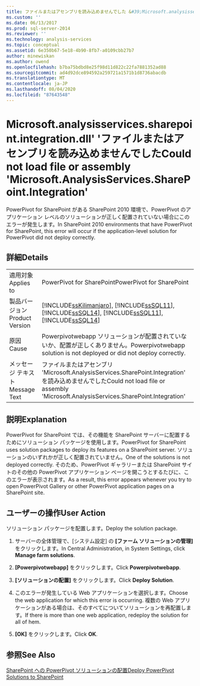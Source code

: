 ```yaml
---
title: ファイルまたはアセンブリを読み込めませんでした &#39;Microsoft.analysisservices.sharepoint.integration.dll&#39; |Microsoft Docs
ms.custom: ''
ms.date: 06/13/2017
ms.prod: sql-server-2014
ms.reviewer: ''
ms.technology: analysis-services
ms.topic: conceptual
ms.assetid: 6e350b67-5e18-4b90-8fb7-a0109cbb27b7
author: minewiskan
ms.author: owend
ms.openlocfilehash: b7ba75bdbd8e25f98d11d822c22fa7881352ad88
ms.sourcegitcommit: ad4d92dce894592a259721a1571b1d8736abacdb
ms.translationtype: MT
ms.contentlocale: ja-JP
ms.lasthandoff: 08/04/2020
ms.locfileid: "87643548"
---
```

# <a name="could-not-load-file-or-assembly-39microsoftanalysisservicessharepointintegration39"></a><span data-ttu-id="31b52-102">Microsoft.analysisservices.sharepoint.integration.dll&#39; &#39;ファイルまたはアセンブリを読み込めませんでした</span><span class="sxs-lookup"><span data-stu-id="31b52-102">Could not load file or assembly &#39;Microsoft.AnalysisServices.SharePoint.Integration&#39;</span></span>
  <span data-ttu-id="31b52-103">PowerPivot for SharePoint がある SharePoint 2010 環境で、PowerPivot のアプリケーション レベルのソリューションが正しく配置されていない場合にこのエラーが発生します。</span><span class="sxs-lookup"><span data-stu-id="31b52-103">In SharePoint 2010 environments that have PowerPivot for SharePoint, this error will occur if the application-level solution for PowerPivot did not deploy correctly.</span></span>  
  
## <a name="details"></a><span data-ttu-id="31b52-104">詳細</span><span class="sxs-lookup"><span data-stu-id="31b52-104">Details</span></span>  
  
|||  
|-|-|  
|<span data-ttu-id="31b52-105">適用対象</span><span class="sxs-lookup"><span data-stu-id="31b52-105">Applies to</span></span>|<span data-ttu-id="31b52-106">PowerPivot for SharePoint</span><span class="sxs-lookup"><span data-stu-id="31b52-106">PowerPivot for SharePoint</span></span>|  
|<span data-ttu-id="31b52-107">製品バージョン</span><span class="sxs-lookup"><span data-stu-id="31b52-107">Product Version</span></span>|[!INCLUDE[ssKilimanjaro](../../includes/sskilimanjaro-md.md)]<span data-ttu-id="31b52-108">, [!INCLUDE[ssSQL11](../../includes/sssql11-md.md)], [!INCLUDE[ssSQL14](../../includes/sssql14-md.md)]</span><span class="sxs-lookup"><span data-stu-id="31b52-108">, [!INCLUDE[ssSQL11](../../includes/sssql11-md.md)], [!INCLUDE[ssSQL14](../../includes/sssql14-md.md)]</span></span>|  
|<span data-ttu-id="31b52-109">原因</span><span class="sxs-lookup"><span data-stu-id="31b52-109">Cause</span></span>|<span data-ttu-id="31b52-110">Powerpivotwebapp ソリューションが配置されていないか、配置が正しくありません。</span><span class="sxs-lookup"><span data-stu-id="31b52-110">Powerpivotwebapp solution is not deployed or did not deploy correctly.</span></span>|  
|<span data-ttu-id="31b52-111">メッセージ テキスト</span><span class="sxs-lookup"><span data-stu-id="31b52-111">Message Text</span></span>|<span data-ttu-id="31b52-112">ファイルまたはアセンブリ 'Microsoft.AnalysisServices.SharePoint.Integration' を読み込めませんでした</span><span class="sxs-lookup"><span data-stu-id="31b52-112">Could not load file or assembly 'Microsoft.AnalysisServices.SharePoint.Integration'</span></span>|  
  
## <a name="explanation"></a><span data-ttu-id="31b52-113">説明</span><span class="sxs-lookup"><span data-stu-id="31b52-113">Explanation</span></span>  
 <span data-ttu-id="31b52-114">PowerPivot for SharePoint では、その機能を SharePoint サーバーに配置するためにソリューション パッケージを使用します。</span><span class="sxs-lookup"><span data-stu-id="31b52-114">PowerPivot for SharePoint uses solution packages to deploy its features on a SharePoint server.</span></span> <span data-ttu-id="31b52-115">ソリューションのいずれかが正しく配置されていません。</span><span class="sxs-lookup"><span data-stu-id="31b52-115">One of the solutions is not deployed correctly.</span></span> <span data-ttu-id="31b52-116">そのため、PowerPivot ギャラリーまたは SharePoint サイトのその他の PowerPivot アプリケーション ページを開こうとするたびに、このエラーが表示されます。</span><span class="sxs-lookup"><span data-stu-id="31b52-116">As a result, this error appears whenever you try to open PowerPivot Gallery or other PowerPivot application pages on a SharePoint site.</span></span>  
  
## <a name="user-action"></a><span data-ttu-id="31b52-117">ユーザーの操作</span><span class="sxs-lookup"><span data-stu-id="31b52-117">User Action</span></span>  
 <span data-ttu-id="31b52-118">ソリューション パッケージを配置します。</span><span class="sxs-lookup"><span data-stu-id="31b52-118">Deploy the solution package.</span></span>  
  
1.  <span data-ttu-id="31b52-119">サーバーの全体管理で、[システム設定] の **[ファーム ソリューションの管理]** をクリックします。</span><span class="sxs-lookup"><span data-stu-id="31b52-119">In Central Administration, in System Settings, click **Manage farm solutions**.</span></span>  
  
2.  <span data-ttu-id="31b52-120">**[Powerpivotwebapp]** をクリックします。</span><span class="sxs-lookup"><span data-stu-id="31b52-120">Click **Powerpivotwebapp**.</span></span>  
  
3.  <span data-ttu-id="31b52-121">**[ソリューションの配置]** をクリックします。</span><span class="sxs-lookup"><span data-stu-id="31b52-121">Click **Deploy Solution**.</span></span>  
  
4.  <span data-ttu-id="31b52-122">このエラーが発生している Web アプリケーションを選択します。</span><span class="sxs-lookup"><span data-stu-id="31b52-122">Choose the web application for which this error is occurring.</span></span> <span data-ttu-id="31b52-123">複数の Web アプリケーションがある場合は、そのすべてについてソリューションを再配置します。</span><span class="sxs-lookup"><span data-stu-id="31b52-123">If there is more than one web application, redeploy the solution for all of hem.</span></span>  
  
5.  <span data-ttu-id="31b52-124">**[OK]** をクリックします。</span><span class="sxs-lookup"><span data-stu-id="31b52-124">Click **OK**.</span></span>  
  
## <a name="see-also"></a><span data-ttu-id="31b52-125">参照</span><span class="sxs-lookup"><span data-stu-id="31b52-125">See Also</span></span>  
 [<span data-ttu-id="31b52-126">SharePoint への PowerPivot ソリューションの配置</span><span class="sxs-lookup"><span data-stu-id="31b52-126">Deploy PowerPivot Solutions to SharePoint</span></span>](deploy-power-pivot-solutions-to-sharepoint.md)  
  
  
